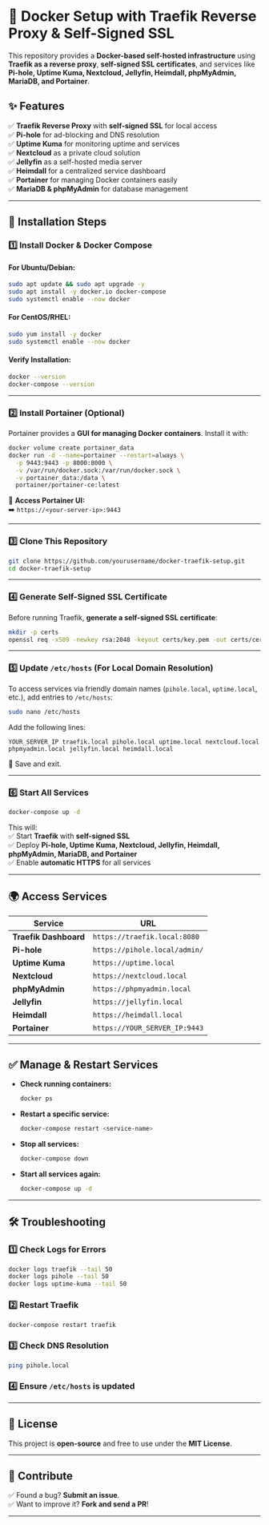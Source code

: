 # 🐳 Docker Setup with Traefik Reverse Proxy & Self-Signed SSL  

This repository provides a **Docker-based self-hosted infrastructure** using **Traefik as a reverse proxy**, **self-signed SSL certificates**, and services like **Pi-hole, Uptime Kuma, Nextcloud, Jellyfin, Heimdall, phpMyAdmin, MariaDB, and Portainer**.  

## ✨ Features  
✅ **Traefik Reverse Proxy** with **self-signed SSL** for local access  
✅ **Pi-hole** for ad-blocking and DNS resolution  
✅ **Uptime Kuma** for monitoring uptime and services  
✅ **Nextcloud** as a private cloud solution  
✅ **Jellyfin** as a self-hosted media server  
✅ **Heimdall** for a centralized service dashboard  
✅ **Portainer** for managing Docker containers easily  
✅ **MariaDB & phpMyAdmin** for database management  

---

## 🚀 Installation Steps  

### 1️⃣ Install Docker & Docker Compose  

#### **For Ubuntu/Debian:**  
```sh
sudo apt update && sudo apt upgrade -y
sudo apt install -y docker.io docker-compose
sudo systemctl enable --now docker
```

#### **For CentOS/RHEL:**  
```sh
sudo yum install -y docker
sudo systemctl enable --now docker
```

#### **Verify Installation:**  
```sh
docker --version
docker-compose --version
```

---

### 2️⃣ Install Portainer (Optional)  

Portainer provides a **GUI for managing Docker containers**. Install it with:  
```sh
docker volume create portainer_data
docker run -d --name=portainer --restart=always \
  -p 9443:9443 -p 8000:8000 \
  -v /var/run/docker.sock:/var/run/docker.sock \
  -v portainer_data:/data \
  portainer/portainer-ce:latest
```
📌 **Access Portainer UI:**  
➡️ `https://<your-server-ip>:9443`  

---

### 3️⃣ Clone This Repository  
```sh
git clone https://github.com/yourusername/docker-traefik-setup.git
cd docker-traefik-setup
```

---

### 4️⃣ Generate Self-Signed SSL Certificate  

Before running Traefik, **generate a self-signed SSL certificate**:  
```sh
mkdir -p certs
openssl req -x509 -newkey rsa:2048 -keyout certs/key.pem -out certs/cert.pem -days 365 -nodes -subj "/CN=YOUR_SERVER_IP"
```

---

### 5️⃣ Update `/etc/hosts` (For Local Domain Resolution)  

To access services via friendly domain names (`pihole.local`, `uptime.local`, etc.), add entries to `/etc/hosts`:  
```sh
sudo nano /etc/hosts
```
Add the following lines:  
```
YOUR_SERVER_IP traefik.local pihole.local uptime.local nextcloud.local phpmyadmin.local jellyfin.local heimdall.local
```
💾 Save and exit.  

---

### 6️⃣ Start All Services  
```sh
docker-compose up -d
```
This will:  
✅ Start **Traefik** with **self-signed SSL**  
✅ Deploy **Pi-hole, Uptime Kuma, Nextcloud, Jellyfin, Heimdall, phpMyAdmin, MariaDB, and Portainer**  
✅ Enable **automatic HTTPS** for all services  

---

## 🌍 Access Services  

| Service              | URL                                   |
|----------------------|-------------------------------------|
| **Traefik Dashboard** | `https://traefik.local:8080`       |
| **Pi-hole**         | `https://pihole.local/admin/`       |
| **Uptime Kuma**     | `https://uptime.local`             |
| **Nextcloud**       | `https://nextcloud.local`          |
| **phpMyAdmin**      | `https://phpmyadmin.local`         |
| **Jellyfin**        | `https://jellyfin.local`           |
| **Heimdall**        | `https://heimdall.local`           |
| **Portainer**       | `https://YOUR_SERVER_IP:9443`       |

---

## ✅ Manage & Restart Services  

- **Check running containers:**  
  ```sh
  docker ps
  ```

- **Restart a specific service:**  
  ```sh
  docker-compose restart <service-name>
  ```

- **Stop all services:**  
  ```sh
  docker-compose down
  ```

- **Start all services again:**  
  ```sh
  docker-compose up -d
  ```

---

## 🛠️ Troubleshooting  

### 1️⃣ **Check Logs for Errors**  
```sh
docker logs traefik --tail 50
docker logs pihole --tail 50
docker logs uptime-kuma --tail 50
```

### 2️⃣ **Restart Traefik**  
```sh
docker-compose restart traefik
```

### 3️⃣ **Check DNS Resolution**  
```sh
ping pihole.local
```

### 4️⃣ **Ensure `/etc/hosts` is updated**  

---

## 📜 License  
This project is **open-source** and free to use under the **MIT License**.  

---

## 📢 Contribute  
✅ Found a bug? **Submit an issue**.  
✅ Want to improve it? **Fork and send a PR**!  

---
